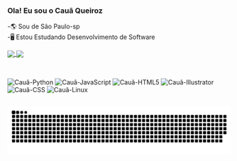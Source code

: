 ### Ola! Eu sou o Cauã Queiroz
-🌎 Sou de São Paulo-sp<br>
-🖥️ Estou Estudando Desenvolvimento de Software 
<div>
  <a href="https://github.com/CauaQroz/">
<a href="https://github.com/anuraghazra/github-readme-stats">
  <img align="center" src="https://github-readme-stats.vercel.app/api?username=CauaQroz&show_icons=true&theme=dark" />
</a>
<a href="https://github.com/anuraghazra/convoychat">
  <img align="center"  src="https://github-readme-stats.vercel.app/api/top-langs/?username=CauaQroz&theme=dark" />
</a>
</div>
  
##
<div style="display: inline_block"><br>
  <img aling="center" alt="Cauã-Python" height="30" width="40" src="https://cdn.jsdelivr.net/gh/devicons/devicon/icons/python/python-original.svg">
  <img aling="center" alt="Cauã-JavaScript" height="30" width="40" src="https://cdn.jsdelivr.net/gh/devicons/devicon/icons/javascript/javascript-original.svg">
  <img aling="center" alt="Cauã-HTML5" height="30" width="40" src="https://cdn.jsdelivr.net/gh/devicons/devicon/icons/html5/html5-original.svg">
  <img aling="center" alt="Cauã-Illustrator" height="30" width="40" src="https://cdn.jsdelivr.net/gh/devicons/devicon/icons/illustrator/illustrator-line.svg">
  <img aling="center" alt="Cauã-CSS" height="30" width="40" src="https://cdn.jsdelivr.net/gh/devicons/devicon/icons/css3/css3-original.svg">
  <img aling="center" alt="Cauã-Linux" height="30" width="40" src="https://cdn.jsdelivr.net/gh/devicons/devicon/icons/linux/linux-original.svg">
</div>
  
##

![snake gif](https://github.com/CauaQroz/CauaQroz/blob/output/github-contribution-grid-snake.svg)





